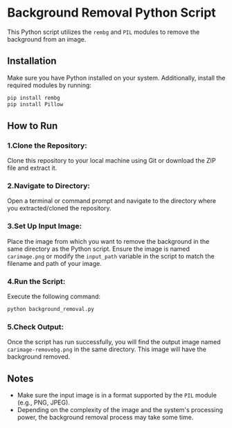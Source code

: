# Background Removal Python Script

This Python script utilizes the `rembg` and `PIL` modules to remove the background from an image.


## Installation

Make sure you have Python installed on your system. Additionally, install the required modules by running:


```bash
pip install rembg 
pip install Pillow
```

## How to Run
### 1.Clone the Repository: 
Clone this repository to your local machine using Git or download the ZIP file and extract it.

### 2.Navigate to Directory: 
Open a terminal or command prompt and navigate to the directory where you extracted/cloned the repository.

### 3.Set Up Input Image:
Place the image from which you want to remove the background in the same directory as the Python script. Ensure the image is named `carimage.png` or modify the `input_path` variable in the script to match the filename and path of your image.

### 4.Run the Script: 
Execute the following command:

```bash
python background_removal.py
```

### 5.Check Output: 
Once the script has run successfully, you will find the output image named `carimage-removebg.png` in the same directory. This image will have the background removed.

## Notes
- Make sure the input image is in a format supported by the `PIL` module (e.g., PNG, JPEG).
- Depending on the complexity of the image and the system's processing power, the background removal process may take some time.
